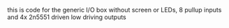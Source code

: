 this is code for the generic I/O box without screen or LEDs, 8 pullup inputs and 4x 2n5551 driven low driving outputs